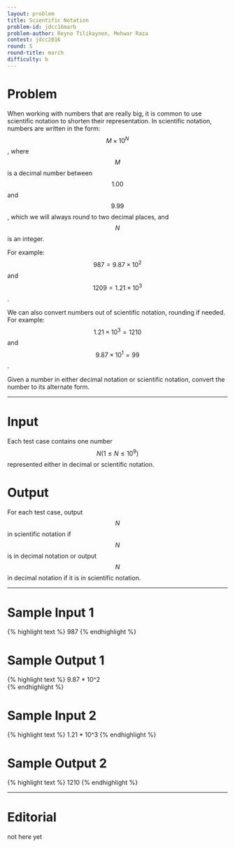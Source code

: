 ```yaml
---
layout: problem
title: Scientific Notation
problem-id: jdcc16marb
problem-author: Reyno Tilikaynen, Mehwar Raza
contest: jdcc2016
round: 5
round-title: march
difficulty: b
---
```


# Problem
When working with numbers that are really big, it is common to use scientific notation to shorten their representation. In scientific notation, numbers are written in the form: $$M \times 10^N$$, where $$M$$ is a decimal number between $$1.00$$ and $$9.99$$, which we will always round to two decimal places, and $$N$$ is an integer.

For example: $$987 = 9.87 \times 10^2$$ and $$1209 = 1.21 \times 10^3$$.

We can also convert numbers out of scientific notation, rounding if needed. For example: $$1.21 \times 10^3 = 1210$$ and $$9.87 \times 10^1 = 99$$.

Given a number in either decimal notation or scientific notation, convert the number to its alternate form.

---

# Input
Each test case contains one number $$N (1 \leq N \leq 10^9)$$ represented either in decimal or scientific notation.

# Output
For each test case, output $$N$$ in scientific notation if $$N$$ is in decimal notation or output $$N$$ in decimal notation if it is in scientific notation.

---

# Sample Input 1
{% highlight text %}
987
{% endhighlight %}

# Sample Output 1
{% highlight text %}
9.87 * 10^2    
{% endhighlight %}

# Sample Input 2
{% highlight text %}
1.21 * 10^3
{% endhighlight %}

# Sample Output 2
{% highlight text %}
1210
{% endhighlight %}

---

# Editorial
not here yet